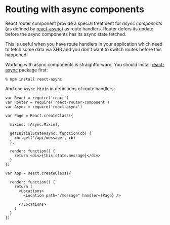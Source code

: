 # Routing with async components

React router component provide a special treatment for *async components* (as
defined by [react-async][]) as route handlers. Router defers its update before
the async components has its async state fetched.

This is useful when you have route handlers in your application which need to
fetch some data via XHR and you don't want to switch routes before this
happened.

Working with async components is straightforward. You should install
[react-async][] package first:

    % npm install react-async

And use `Async.Mixin` in definitions of route handlers:

    var React = require('react')
    var Router = require('react-router-component')
    var Async = require('react-async')

    var Page = React.createClass({

      mixins: [Async.Mixin],

      getInitialStateAsync: function(cb) {
        xhr.get('/api/message', cb)
      },

      render: function() {
        return <div>{this.state.message}</div>
      }
    })

    var App = React.createClass({

      render: function() {
        return (
          <Locations>
            <Location path="/message" handler={Page} />
            ...
          </Locations>
        )
      }
    })

[react-async]: http://andreypopp.viewdocs.io/react-async
